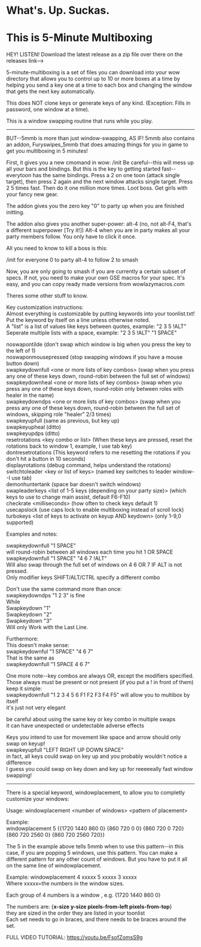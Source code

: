 #  What's. Up. Suckas.
#  This is 5-Minute Multiboxing


HEY! LISTEN! Download the latest release as a zip file over there on the releases link-->

5-minute-multiboxing is a set of files you can download into your wow directory that allows you to control up to 10 or more boxes at a time by helping you send a key one at a time to each box and changing the window that gets the next key automatically.

This does NOT clone keys or generate keys of any kind. (Exception: Fills in password, one window at a time).

This is a window swapping routine that runs while you play.

---------------------------------------------

BUT--5mmb is more than just window-swapping, AS IF! 5mmb also contains an addon, Furyswipes_5mmb that does amazing things for you in game to get you multiboxing in 5 minutes!

First, it gives you a new cmomand in wow: /init Be careful--this will mess up all your bars and bindings. But this is the key to getting started fast--everytoon has the same bindings. Press a 2 on one toon (attack single target), then press 2 again and the next window attacks single target. Press 2 5 times fast. Then do it one million more times. Loot boss. Get girls with your fancy new gear.

The addon gives you the zero key "0" to party up when you are finished initting.

The addon also gives you another super-power: alt-4 (no, not alt-F4, that's a different superpower [Try it!]) Alt-4 when you are in party makes all your party members follow. You only have to click it once.

All you need to know to kill a boss is this:

/init for everyone 0 to party alt-4 to follow 2 to smash

Now, you are only going to smash if you are currently a certain subset of specs. If not, you need to make your own GSE macros for your spec. It's easy, and you can copy ready made versions from wowlazymacros.com

Theres some other stuff to know.

Key customization instructions:  
Almost everything is customizable by putting keywords into your toonlist.txt!  
Put the keyword by itself on a line unless otherwise noted.  
A "list" is a list of values like keys between quotes, example: "2 3 5 !ALT"  
Seperate multiple lists with a space, example: "2 3 5 !ALT" "1 SPACE"  
  
noswapontilde   (don't swap which window is big when you press the key to the left of 1)   
noswaponmousepressed   (stop swapping windows if you have a mouse button down)  
swapkeydownfull \<one or more lists of key combos>  (swap when you press any one of these keys down, round-robin between the full set of windows)  
swapkeydownheal \<one or more lists of key combos>  (swap when you press any one of these keys down, round-robin only between roles with healer in the name)  
swapkeydowndps \<one or more lists of key combos> (swap when you press any one of these keys down, round-robin between the full set of windows, skipping role "healer" 2/3 times)  
swapkeyupfull (same as previous, but key up)  
swapkeyupheal (ditto)  
swapkeyupdps  (ditto)  
resetrotations \<key combo or list> (When these keys are pressed, reset the rotations back to window 1, example, I use tab key)  
dontresetrotations (This keyword refers to me resetting the rotations if you don't hit a button in 10 seconds)  
displayrotations (debug command, helps understand the rotations)  
switchtoleader \<key or list of keys> (named key switches to leader window--I use tab)  
demonhuntertank (space bar doesn't switch windows)   
swapleaderkeys \<list of 1-5 keys (depending on your party size)> (which keys to use to change main assist, default F6-F10)  
checkrate \<milliseconds> (how often to check keys default 1)  
usecapslock (use caps lock to enable multiboxing instead of scroll lock)  
turbokeys \<list of keys  to activate on keyup AND keydown> (only 1-9,0 supported)  
  
Examples and notes:  
  
swapkeydownfull "1 SPACE"   
will round-robin between all windows each  time you hit 1 OR SPACE  
swapkeydownfull "1 SPACE" "4 6 7 !ALT"  
Will also swap through the full set of windows on 4 6 OR 7 IF ALT is not pressed.  
Only modifier keys SHIFT/ALT/CTRL specify a different combo  
  
Don't use the same command more than once:  
swapkeydowndps "1 2 3" is fine  
While  
Swapkeydown "1"  
Swapkeydown "2"  
Swapkeydown "3"  
Will only Work with the Last Line.  
  
   
Furthermore:  
This doesn't make sense:  
swapkeydownful "1 SPACE" "4 6 7"  
That is the same as   
swapkeydownfull "1 SPACE 4 6 7"  
  
One more note--key combos are always OR, except the modifiers specified. Those always must be present or not present (if you put a !  in front of them)  
keep it simple:    
swapkeydownfull "1 2 3 4 5 6 F1 F2 F3 F4 F5" will allow you to multibox by itself  
it's just not very elegant  

be careful about using the same key or key combo in multiple swaps  
it can have unexpected or undetectable adverse effects  
  
Keys you intend to use for movement like space and arrow should only swap on keyup!  
swapkeyupfull "LEFT RIGHT UP DOWN SPACE"  
in fact, all keys could swap on key up and you probably wouldn't notice a difference  
I guess you could swap on key down and key up for reeeeeally fast window swapping!  

--------------------------
There is a special keyword, windowplacement, to allow you to completly customize your windows:  

Usage: windowplacement \<number of windows> \<pattern of placement>  

Example:  
windowplacement 5 {{1720 1440 860 0} {860 720 0 0} {860 720 0 720} {860 720 2560 0} {860 720 2560 720}}  

The 5 in the example above tells 5mmb when to use this pattern--in this case, if you are popping 5 windows, use this pattern. You can make a different pattern for any other count of windows. But you have to put it all on the same line of windowplacement.  

Example: windowplacement 4 xxxxx 5 xxxxx 3 xxxxx  
Where xxxxx=the numbers in the window sizes.  
  
Each group of 4 numbers is  a window , e.g. {1720 1440 860 0}  
  
The numbers are:
{**x-size    y-size    pixels-from-left    pixels-from-top**}  
they are sized in the order they are listed in your toonlist  
Each set needs to go in braces, and there needs to be braces around the set.  
   
  
FULL VIDEO TUTORIAL:
https://youtu.be/FsofZomsS9g
